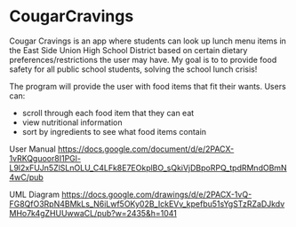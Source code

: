 # CougarCravings
Cougar Cravings is an app where students can look up lunch menu items in the East Side Union High School District based on certain dietary preferences/restrictions the user may have. My goal is to to provide food safety for all public school students, solving the school lunch crisis!

The program will provide the user with food items that fit their wants. Users can:
- scroll through each food item that they can eat
- view nutritional information
- sort by ingredients to see what food items contain


User Manual
https://docs.google.com/document/d/e/2PACX-1vRKQguoor8I1PGl-L9l2xFUJn5ZlSLnOLU_C4LFk8E7EOkplBO_sQkiVjDBpoRPQ_tpdRMndOBmN4wC/pub 

UML Diagram
https://docs.google.com/drawings/d/e/2PACX-1vQ-FG8QfO3RpN4BMkLs_N6iLwf5OKy02B_IckEVv_kpefbu51sYgSTzRZaDJkdvMHo7k4gZHUUwwaCL/pub?w=2435&h=1041 
